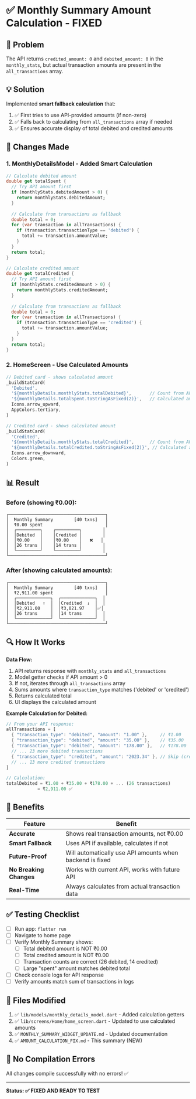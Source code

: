 # ✅ Monthly Summary Amount Calculation - FIXED

## 🎯 Problem
The API returns `credited_amount: 0` and `debited_amount: 0` in the `monthly_stats`, but actual transaction amounts are present in the `all_transactions` array.

## 💡 Solution
Implemented **smart fallback calculation** that:
1. ✅ First tries to use API-provided amounts (if non-zero)
2. ✅ Falls back to calculating from `all_transactions` array if needed
3. ✅ Ensures accurate display of total debited and credited amounts

## 📝 Changes Made

### 1. **MonthlyDetailsModel** - Added Smart Calculation

```dart
// Calculate debited amount
double get totalSpent {
  // Try API amount first
  if (monthlyStats.debitedAmount > 0) {
    return monthlyStats.debitedAmount;
  }
  
  // Calculate from transactions as fallback
  double total = 0;
  for (var transaction in allTransactions) {
    if (transaction.transactionType == 'debited') {
      total += transaction.amountValue;
    }
  }
  return total;
}

// Calculate credited amount
double get totalCredited {
  // Try API amount first
  if (monthlyStats.creditedAmount > 0) {
    return monthlyStats.creditedAmount;
  }
  
  // Calculate from transactions as fallback
  double total = 0;
  for (var transaction in allTransactions) {
    if (transaction.transactionType == 'credited') {
      total += transaction.amountValue;
    }
  }
  return total;
}
```

### 2. **HomeScreen** - Use Calculated Amounts

```dart
// Debited card - shows calculated amount
_buildStatCard(
  'Debited',
  '${monthlyDetails.monthlyStats.totalDebited}',       // Count from API
  '${monthlyDetails.totalSpent.toStringAsFixed(2)}',   // Calculated amount ✅
  Icons.arrow_upward,
  AppColors.tertiary,
)

// Credited card - shows calculated amount
_buildStatCard(
  'Credited',
  '${monthlyDetails.monthlyStats.totalCredited}',      // Count from API
  '${monthlyDetails.totalCredited.toStringAsFixed(2)}', // Calculated amount ✅
  Icons.arrow_downward,
  Colors.green,
)
```

## 📊 Result

### Before (showing ₹0.00):
```
┌─────────────────────────────────────┐
│  Monthly Summary        [40 txns]   │
│  ₹0.00 spent                        │
│  ┌─────────┐    ┌─────────┐        │
│  │Debited  │    │Credited │        │
│  │₹0.00    │    │₹0.00    │   ❌   │
│  │26 trans │    │14 trans │        │
│  └─────────┘    └─────────┘        │
└─────────────────────────────────────┘
```

### After (showing calculated amounts):
```
┌─────────────────────────────────────┐
│  Monthly Summary        [40 txns]   │
│  ₹2,911.00 spent                    │
│  ┌─────────────┐  ┌─────────────┐  │
│  │Debited   ↑  │  │Credited  ↓  │  │
│  │₹2,911.00    │  │₹3,021.97    │✅│
│  │26 trans     │  │14 trans     │  │
│  └─────────────┘  └─────────────┘  │
└─────────────────────────────────────┘
```

## 🔍 How It Works

**Data Flow:**
1. API returns response with `monthly_stats` and `all_transactions`
2. Model getter checks if API amount > 0
3. If not, iterates through `all_transactions` array
4. Sums amounts where `transaction_type` matches ('debited' or 'credited')
5. Returns calculated total
6. UI displays the calculated amount

**Example Calculation for Debited:**
```dart
// From your API response:
allTransactions = [
  { "transaction_type": "debited", "amount": "1.00" },     // ₹1.00
  { "transaction_type": "debited", "amount": "35.00" },    // ₹35.00
  { "transaction_type": "debited", "amount": "178.00" },   // ₹178.00
  // ... 23 more debited transactions
  { "transaction_type": "credited", "amount": "2023.34" }, // Skip (credited)
  // ... 13 more credited transactions
]

// Calculation:
totalDebited = ₹1.00 + ₹35.00 + ₹178.00 + ... (26 transactions)
            = ₹2,911.00 ✅
```

## 🚀 Benefits

| Feature | Benefit |
|---------|---------|
| **Accurate** | Shows real transaction amounts, not ₹0.00 |
| **Smart Fallback** | Uses API if available, calculates if not |
| **Future-Proof** | Will automatically use API amounts when backend is fixed |
| **No Breaking Changes** | Works with current API, works with future API |
| **Real-Time** | Always calculates from actual transaction data |

## ✅ Testing Checklist

- [ ] Run app: `flutter run`
- [ ] Navigate to home page
- [ ] Verify Monthly Summary shows:
  - [ ] Total debited amount is NOT ₹0.00
  - [ ] Total credited amount is NOT ₹0.00
  - [ ] Transaction counts are correct (26 debited, 14 credited)
  - [ ] Large "spent" amount matches debited total
- [ ] Check console logs for API response
- [ ] Verify amounts match sum of transactions in logs

## 📂 Files Modified

1. ✅ `lib/models/monthly_details_model.dart` - Added calculation getters
2. ✅ `lib/screens/Home/home_screen.dart` - Updated to use calculated amounts
3. ✅ `MONTHLY_SUMMARY_WIDGET_UPDATE.md` - Updated documentation
4. ✅ `AMOUNT_CALCULATION_FIX.md` - This summary (NEW)

## 🔧 No Compilation Errors

All changes compile successfully with no errors! ✅

---

**Status: ✅ FIXED AND READY TO TEST**
